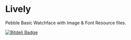 
# Lively

Pebble Basic Watchface with Image & Font Resource files.


[![Bitdeli Badge](https://d2weczhvl823v0.cloudfront.net/edwardhotchkiss/lively/trend.png)](https://bitdeli.com/free "Bitdeli Badge")

